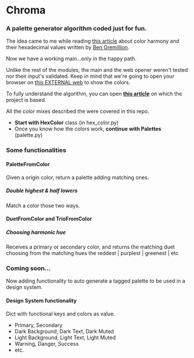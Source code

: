 # Chroma

### A palette generator algorithm coded just for fun.
The idea came to me while reading [this article](https://www.smashingmagazine.com/2012/10/the-code-side-of-color/ "«Hex Color – The Code Side Of Color», in Smashing Magazine") about color harmony and their hexadecimal values written by [Ben Gremillion](https://twitter.com/benthinkin "@benthinkin").

Now we have a working main...only in the happy path.

Unlike the rest of the modules, the main and the web opener weren't tested nor their input's validated.
Keep in mind that we're going to open your browser on [this EXTERNAL web](http://colorcombos.com) to show the colors.


To fully understand the algorithm, you can open **[this article](https://www.smashingmagazine.com/2012/10/the-code-side-of-color/ "«Hex Color – The Code Side Of Color», in Smashing Magazine")** on which the project is based.

All the color mixes described the were covered in this repo.

* **Start with HexColor** class (in hex_color.py)
* Once you know how the colors work, **continue with Palettes** (palette.py)


### Some functionalities

#### PaletteFromColor
Given a origin color, return a palette adding matching ones.

##### Double highest & half lowers
Match a color those two ways.

#### DuetFromColor and TrioFromColor
##### Choosing harmonic hue
Receives a primary or secondary color, and returns the matching duet choosing from the matching hues the reddest | purplest | greenest | etc   

### Coming soon...
Now adding functionality to auto generate a tagged palette to be used in a design system.

#### Design System functionality
Dict with functional keys and colors as value.

* Primary, Secondary
* Dark Background, Dark Text, Dark Muted
* Light Background, Light Text, Light Muted
* Warning, Danger, Success
* etc.

